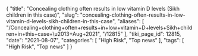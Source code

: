 {
    "title": "Concealing clothing often results in low vitamin D levels (Sikh children in this case)",
    "slug": "concealing-clothing-often-results-in-low-vitamin-d-levels-sikh-children-in-this-case",
    "aliases": [
        "/Concealing+clothing+often+results+in+low+vitamin+D+levels+Sikh+children+in+this+case+\u2013+Aug+2021",
        "/12815"
    ],
    "tiki_page_id": 12815,
    "date": "2021-08-07",
    "categories": [
        "High Risk",
        "Top news"
    ],
    "tags": [
        "High Risk",
        "Top news"
    ]
}